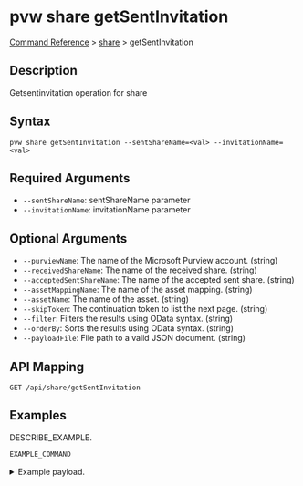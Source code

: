 # pvw share getSentInvitation
[Command Reference](../../../README.md#command-reference) > [share](./main.md) > getSentInvitation

## Description
Getsentinvitation operation for share

## Syntax
```
pvw share getSentInvitation --sentShareName=<val> --invitationName=<val>
```

## Required Arguments
- `--sentShareName`: sentShareName parameter
- `--invitationName`: invitationName parameter

## Optional Arguments
- `--purviewName`: The name of the Microsoft Purview account. (string)
- `--receivedShareName`: The name of the received share. (string)
- `--acceptedSentShareName`: The name of the accepted sent share. (string)
- `--assetMappingName`: The name of the asset mapping. (string)
- `--assetName`: The name of the asset. (string)
- `--skipToken`: The continuation token to list the next page. (string)
- `--filter`: Filters the results using OData syntax. (string)
- `--orderBy`: Sorts the results using OData syntax. (string)
- `--payloadFile`: File path to a valid JSON document. (string)

## API Mapping
 >  > []()
```
GET /api/share/getSentInvitation
```

## Examples
DESCRIBE_EXAMPLE.
```powershell
EXAMPLE_COMMAND
```
<details><summary>Example payload.</summary>
<p>

```json
PASTE_JSON_HERE
```
</p>
</details>
